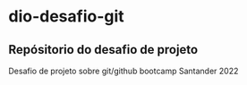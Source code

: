 # dio-desafio-git
## Repósitorio do desafio de projeto
Desafio de projeto sobre git/github bootcamp Santander 2022
